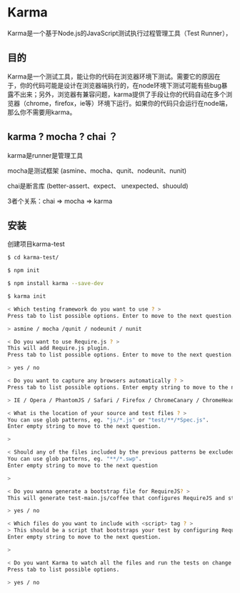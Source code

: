 # Karma

Karma是一个基于Node.js的JavaScript测试执行过程管理工具（Test Runner），

## 目的

Karma是一个测试工具，能让你的代码在浏览器环境下测试。需要它的原因在于，你的代码可能是设计在浏览器端执行的，在node环境下测试可能有些bug暴露不出来；另外，浏览器有兼容问题，karma提供了手段让你的代码自动在多个浏览器（chrome，firefox，ie等）环境下运行。如果你的代码只会运行在node端，那么你不需要用karma。

## karma ? mocha ? chai ？

karma是runner是管理工具

mocha是测试框架 (asmine、mocha、qunit、nodeunit、nunit)

chai是断言库 (better-assert、expect、 unexpected、shuould)

3者个关系：chai => mocha => karma

## 安装
创建项目karma-test

```bash
$ cd karma-test/

$ npm init

$ npm install karma --save-dev

$ karma init

< Which testing framework do you want to use ? >
Press tab to list possible options. Enter to move to the next question.

> asmine / mocha /qunit / nodeunit / nunit

< Do you want to use Require.js ? >
This will add Require.js plugin.
Press tab to list possible options. Enter to move to the next question.

> yes / no

< Do you want to capture any browsers automatically ? >
Press tab to list possible options. Enter empty string to move to the next question.

> IE / Opera / PhantomJS / Safari / Firefox / ChromeCanary / ChromeHeadless / Chrome 

< What is the location of your source and test files ? >
You can use glob patterns, eg. "js/*.js" or "test/**/*Spec.js".
Enter empty string to move to the next question.

> 

< Should any of the files included by the previous patterns be excluded ? >
You can use glob patterns, eg. "**/*.swp".
Enter empty string to move to the next question

> 

< Do you wanna generate a bootstrap file for RequireJS? >
This will generate test-main.js/coffee that configures RequireJS and starts the tests.

> yes / no

< Which files do you want to include with <script> tag ? >
> This should be a script that bootstraps your test by configuring Require.js and kicking __karma__.start(), probably your test-main.js file.
Enter empty string to move to the next question.

>

< Do you want Karma to watch all the files and run the tests on change ? >
Press tab to list possible options.

> yes / no
```